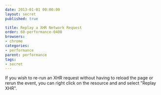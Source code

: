```yaml
---
date: 2013-01-01 00:00:00
layout: secret
published: true

title: Replay a XHR Network Request
order: 60-performance-0400
browsers:
- chrome
categories:
- performance
parent: performance
tags:
- secret
---
```


<p>If you wish to re-run an XHR request without having to reload the page or rerun the event, you can right click on the resource and and select "Replay XHR".</p>
